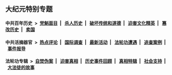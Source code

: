 ## 大纪元特别专题

#### 中共百年历史 &nbsp;>&nbsp; [党魁面目](indexes/nf1176107/README.md?12260430) &nbsp;| &nbsp; [杀人历史](indexes/nf1176106/README.md?12260430) &nbsp;| &nbsp; [破坏传统和道德](indexes/nf1176106/README.md?12260430) &nbsp;| &nbsp; [迫害文化精英](indexes/nf1176111/README.md?12260430) &nbsp;| &nbsp; [篡改历史](indexes/nf1176115/README.md?12260430) &nbsp;| &nbsp; [卖国](indexes/nf1176117/README.md?12260430) 

#### 中共活摘器官 &nbsp;>&nbsp; [热点评论](indexes/nf5879/README.md?12260430) &nbsp;| &nbsp; [国际调查](indexes/nf5947/README.md?12260430) &nbsp;| &nbsp; [最新活动](indexes/nf5883/README.md?12260430) &nbsp;| &nbsp; [法轮功遭遇](indexes/nf5881/README.md?12260430) &nbsp;| &nbsp; [追查案例](indexes/nf5880/README.md?12260430) &nbsp;| &nbsp; [事件报导](indexes/nf5877/README.md?12260430) 

#### 法轮功专辑 &nbsp;>&nbsp; [自焚伪案](indexes/nf5562/README.md?12260430) &nbsp;| &nbsp; [迫害真相](indexes/nf4379/README.md?12260430) &nbsp;| &nbsp; [历史事件回顾](indexes/nf5793/README.md?12260430) &nbsp;| &nbsp; [真相特辑](indexes/nf4389/README.md?12260430) &nbsp;| &nbsp; [社会支持](indexes/nf4386/README.md?12260430) &nbsp;| &nbsp; [大法徒的故事](indexes/nf1147481/README.md?12260430) 
